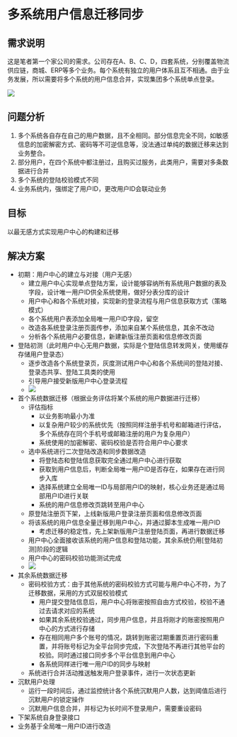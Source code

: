# 多系统用户信息迁移同步

## 需求说明
这是笔者第一个家公司的需求。公司存在A、B、C、D，四套系统，分别覆盖物流供应链，商城、ERP等多个业务。每个系统有独立的用户体系且互不相通。由于业务发展，所以需要将多个系统的用户信息合并，实现集团多个系统单点登录。

![](http://image.e65535.com/github/20240604194521.png)
## 问题分析
1. 多个系统各自存在自己的用户数据，且不全相同。部分信息完全不同，如敏感信息的加密解密方式、密码等不可逆信息等，没法通过单纯的数据迁移来达到业务整合。
2. 部分用户，在四个系统中都注册过，且购买过服务，此类用户，需要对多条数据进行合并
3. 多个系统的登陆校验模式不同
4. 业务系统内，强绑定了用户ID，更改用户ID会联动业务

## 目标
以最无感方式实现用户中心的构建和迁移

## 解决方案
- 初期：用户中心的建立与对接（用户无感）
  - 建立用户中心实现单点登陆方案，设计能够容纳所有系统用户数据的表及字段，设计唯一用户ID供全系统使用，做好分表分库的设计
  - 用户中心和各个系统对接，实现新的登录流程与用户信息获取方式（策略模式）
  - 各个系统用户表添加全局唯一用户ID字段，留空
  - 改造各系统登录注册页面传参，添加来自某个系统信息，其余不改动
  - 分析各个系统用户必要信息，新建新版注册页面和信息修改页面
- 登陆初测（此时用户中心无用户数据，实际是个登陆信息转发网关，使用缓存存储用户登录态）
  - 逐步改造各个系统登录页，灰度测试用户中心和各个系统间的登陆对接、登录态共享、登陆工具类的使用
  - 引导用户接受新版用户中心登录流程
  - ![](http://image.e65535.com/github/20240604194620.png)
- 首个系统数据迁移（根据业务评估将某个系统的用户数据进行迁移）
  - 评估指标
    - 以业务影响最小为准
    - 以复杂用户较少的系统优先（按照同样注册手机号和邮箱进行评估，多个系统存在同个手机号或邮箱注册的用户为复杂用户）
    - 系统使用的加密解密、密码校验是否符合用户中心要求
  - 选中系统进行二次登陆改造和同步数据改造
    - 将登陆态和登陆信息获取完全通过用户中心进行获取
    - 获取到用户信息后，判断全局唯一用户ID是否存在，如果存在进行同步入库
    - 选择系统建立全局唯一ID与局部用户ID的映射，核心业务还是通过局部用户ID进行关联
    - 系统的用户信息修改页跳转至用户中心
  - 原登陆注册页下架，上线新版用户登录注册页面和信息修改页面
  - 将该系统的用户信息全量迁移到用户中心，并通过脚本生成唯一用户ID
    - 考虑迁移的稳定性，先上架新版用户注册登陆页面，再进行数据迁移
  - 用户中心全面接收该系统的用户信息和登陆功能，其余系统仍用[登陆初测]阶段的逻辑
  - 用户中心的密码校验功能测试完成
  - ![](http://image.e65535.com/github/20240604194646.png)
- 其余系统数据迁移
  - 密码校验方式：由于其他系统的密码校验方式可能与用户中心不符，为了迁移数据，采用的方式双层校验模式
    - 用户提交登陆信息后，用户中心将账密按照自由方式校验，校验不通过去请求对应的系统
    - 如果其余系统校验通过，同步用户信息，并且将刚才的账密按照用户中心的方式进行存储
    - 存在相同用户多个账号的情况，跳转到账密过期重置页进行密码重置，并将账号标记为全平台同步完成，下次登陆不再进行其他平台的校验。同时通过接口同步多个平台信息到用户中心
    - 各系统同样进行唯一用户ID的同步与映射
  - 系统进行合并活动推送触发用户登录事件，进行一次状态更新
- 沉默用户处理
  - 运行一段时间后，通过监控统计各个系统沉默用户人数，达到阈值后进行沉默用户的锁定操作
  - 沉默用户信息合并，并标记为长时间不登录用户，需要重设密码
- 下架系统自身登录接口
- 业务基于全局唯一用户ID进行改造